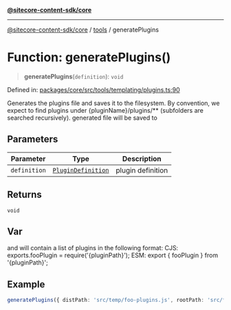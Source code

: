 [**@sitecore-content-sdk/core**](../../README.md)

***

[@sitecore-content-sdk/core](../../README.md) / [tools](../README.md) / generatePlugins

# Function: generatePlugins()

> **generatePlugins**(`definition`): `void`

Defined in: [packages/core/src/tools/templating/plugins.ts:90](https://github.com/Sitecore/content-sdk/blob/bfe672d212140ef15b86f850b9fb38de51521218/packages/core/src/tools/templating/plugins.ts#L90)

Generates the plugins file and saves it to the filesystem.
By convention, we expect to find plugins under {pluginName}/plugins/** (subfolders are searched recursively).
generated file will be saved to

## Parameters

| Parameter | Type | Description |
| ------ | ------ | ------ |
| `definition` | [`PluginDefinition`](../interfaces/PluginDefinition.md) | plugin definition |

## Returns

`void`

## Var

and will contain a list of plugins in the following format:
CJS: exports.fooPlugin = require('{pluginPath}');
ESM: export { fooPlugin } from '{pluginPath}';

## Example

```ts
generatePlugins({ distPath: 'src/temp/foo-plugins.js', rootPath: 'src/foo/plugins', moduleType: ModuleType.CJS })
```
